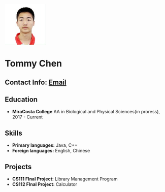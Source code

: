 ![alt text](https://github.com/tommychen99/professional-CS-resume/blob/master/profile_thumb.jpg)
# Tommy Chen
## Contact Info: [Email](mailto:chenlike1999@gmail.com) 

## Education
- **MiraCosta College**
AA in Biological and Physical Sciences(in proress), 2017 - Current

## Skills
- **Primary languages:** Java, C++
- **Foreign languages:** English, Chinese

## Projects
- **CS111 FInal Project:** Library Management Program
- **CS112 FInal Project:** Calculator
